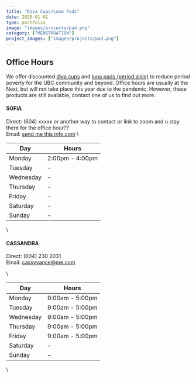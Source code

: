 ```yaml
---
title: "Diva Cups/Luna Pads"
date: 2020-01-01
type: portfolio
image: "images/projects/pad.png"
category: ["MENSTRUATION"]
project_images: ["images/projects/pad.png"]
---
```


## Office Hours
We offer discounted [diva cups](https://divacup.com/) and [luna pads (period aisle)](https://periodaisle.com/) to reduce period poverty for the UBC community and beyond. Office hours are usually at the Nest, but will not take place this year due to the pandemic. However, these products are still available, contact one of us to find out more. 


#### SOFIA
Direct: (604) xxxxx or another way to contact or link to zoom and u stay there for the office hour?? \
Email: [send me this info.com](mailto:)
\ 



| Day       | Hours              |
| --------- | ------------------ |
| Monday    | 2:00pm - 4:00pm    |
| Tuesday   | - |
| Wednesday | - |
| Thursday  | - |
| Friday    | - |
| Saturday  | - |
| Sunday    | - |

\


#### CASSANDRA
Direct: (604) 230 2031  \
Email: [cassyvance@me.com](mailto:cassyvance@me.com)

\ 


| Day       | Hours              |
| --------- | ------------------ |
| Monday    | 9:00am - 5:00pm    |
| Tuesday   | 9:00am - 5:00pm    |
| Wednesday | 9:00am - 5:00pm    |
| Thursday  | 9:00am - 5:00pm    |
| Friday    | 9:00am - 5:00pm    |
| Saturday  | - |
| Sunday    | - |

\